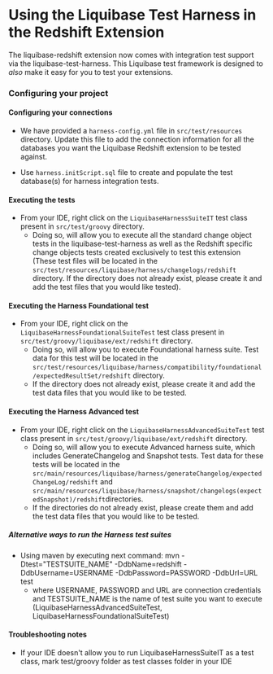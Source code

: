 # Using the Liquibase Test Harness in the Redshift Extension
The liquibase-redshift extension now comes with integration test support via the liquibase-test-harness.
This Liquibase test framework is designed to *also* make it easy for you to test your extensions.

### Configuring your project

#### Configuring your connections

- We have provided a `harness-config.yml` file in `src/test/resources` directory.
Update this file to add the connection information for all the databases you want the Liquibase Redshift extension to be tested against.

- Use `harness.initScript.sql` file to create and populate the test database(s) for harness integration tests.

#### Executing the tests
- From your IDE, right click on the `LiquibaseHarnessSuiteIT` test class present in `src/test/groovy` directory.
  - Doing so, will allow you to execute all the standard change object tests in the liquibase-test-harness as well as the
Redshift specific change objects tests created exclusively to test this extension (These test files will be located in the
`src/test/resources/liquibase/harness/changelogs/redshift` directory. If the directory does not already exist, please create
    it and add the test files that you would like tested).
    
#### Executing the Harness Foundational test
- From your IDE, right click on the `LiquibaseHarnessFoundationalSuiteTest` test class present in `src/test/groovy/liquibase/ext/redshift` directory.
    - Doing so, will allow you to execute Foundational harness suite. Test data for this test will be located in the
      `src/test/resources/liquibase/harness/compatibility/foundational/expectedResultSet/redshift` directory.
    - If the directory does not already exist, please create it and add the test data files that you would like to be tested.    

#### Executing the Harness Advanced test
- From your IDE, right click on the `LiquibaseHarnessAdvancedSuiteTest` test class present in `src/test/groovy/liquibase/ext/redshift` directory.
    - Doing so, will allow you to execute Advanced harness suite, which includes GenerateChangelog and Snapshot tests. Test data for these tests will be located in the
      `src/main/resources/liquibase/harness/generateChangelog/expectedChangeLog/redshift` and `src/main/resources/liquibase/harness/snapshot/changelogs(expectedSnapshot)/redshift`directories.
    - If the directories do not already exist, please create them and add the test data files that you would like to be tested.

##### Alternative ways to run the Harness test suites
- Using maven by executing next command:
  mvn -Dtest="TESTSUITE_NAME" -DdbName=redshift -DdbUsername=USERNAME -DdbPassword=PASSWORD -DdbUrl=URL test
    - where USERNAME, PASSWORD and URL are connection credentials and TESTSUITE_NAME is the name of test suite you want to execute (LiquibaseHarnessAdvancedSuiteTest, LiquibaseHarnessFoundationalSuiteTest)

#### Troubleshooting notes
- If your IDE doesn't allow you to run LiquibaseHarnessSuiteIT as a test class, mark test/groovy folder as test classes folder in your IDE
